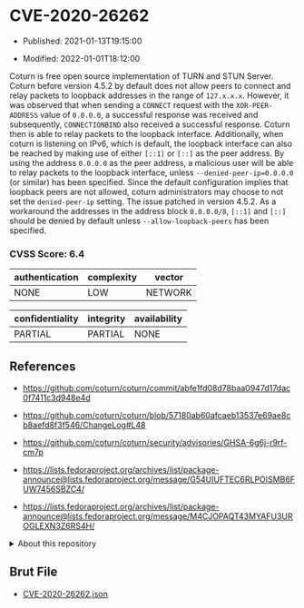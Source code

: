 # CVE-2020-26262

- Published: 2021-01-13T19:15:00

- Modified: 2022-01-01T18:12:00

Coturn is free open source implementation of TURN and STUN Server. Coturn before version 4.5.2 by default does not allow peers to connect and relay packets to loopback addresses in the range of `127.x.x.x`. However, it was observed that when sending a `CONNECT` request with the `XOR-PEER-ADDRESS` value of `0.0.0.0`, a successful response was received and subsequently, `CONNECTIONBIND` also received a successful response. Coturn then is able to relay packets to the loopback interface. Additionally, when coturn is listening on IPv6, which is default, the loopback interface can also be reached by making use of either `[::1]` or `[::]` as the peer address. By using the address `0.0.0.0` as the peer address, a malicious user will be able to relay packets to the loopback interface, unless `--denied-peer-ip=0.0.0.0` (or similar) has been specified. Since the default configuration implies that loopback peers are not allowed, coturn administrators may choose to not set the `denied-peer-ip` setting. The issue patched in version 4.5.2. As a workaround the addresses in the address block `0.0.0.0/8`, `[::1]` and `[::]` should be denied by default unless `--allow-loopback-peers` has been specified.

### CVSS Score: **6.4**

| authentication | complexity | vector |
| --- | --- | --- |
| NONE | LOW | NETWORK |

| confidentiality | integrity | availability |
| --- | --- | --- |
| PARTIAL | PARTIAL | NONE |

## References

* https://github.com/coturn/coturn/commit/abfe1fd08d78baa0947d17dac0f7411c3d948e4d

* https://github.com/coturn/coturn/blob/57180ab60afcaeb13537e69ae8cb8aefd8f3f546/ChangeLog#L48

* https://github.com/coturn/coturn/security/advisories/GHSA-6g6j-r9rf-cm7p

* https://lists.fedoraproject.org/archives/list/package-announce@lists.fedoraproject.org/message/G54UIUFTEC6RLPOISMB6FUW7456SBZC4/

* https://lists.fedoraproject.org/archives/list/package-announce@lists.fedoraproject.org/message/M4CJOPAQT43MYAFU3UROGLEXN3Z6RS4H/

<details>
<summary>About this repository</summary> 

  This repository is part of the project [Live Hack CVE](https://github.com/Live-Hack-CVE). Main website can be found [www.live-hack.org](https://www.live-hack.org) 
  
  Made by [Sn0wAlice](https://github.com/Sn0wAlice) for the people that care about security and need to have a feed of the latest CVEs. Hope you enjoy it, don't forget to star the repo and follow me on [Twitter](https://twitter.com/Sn0wAlice) and [Github](https://github.com/Sn0wAlice). And that is my [personnal website](https://www.alice-snow.me/)

  - [Home Page](https://github.com/Live-Hack-CVE)
  - [Framework](https://github.com/Live-Hack-CVE/cve-framework)
  - [CVE database](https://github.com/Live-Hack-CVE/full_database)
  - [Changelog](https://github.com/Live-Hack-CVE/Changelog)
</details>

## Brut File

* [CVE-2020-26262.json](https://raw.githubusercontent.com/Live-Hack-CVE/full_database/main/cves/2020/CVE-2020-26262.json)

